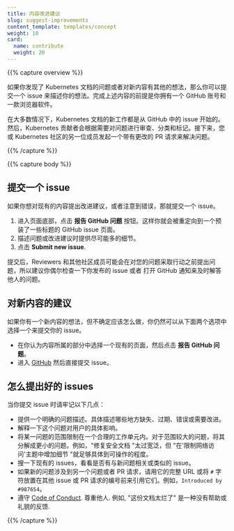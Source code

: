```yaml
---
title: 内容改进建议
slug: suggest-improvements
content_template: templates/concept
weight: 10
card:
  name: contribute
  weight: 20
---
```

<!--
---
title: Suggesting content improvements
slug: suggest-improvements
content_template: templates/concept
weight: 10
card:
  name: contribute
  weight: 20
---
-->

{{% capture overview %}}

<!-- 
If you notice an issue with Kubernetes documentation, or have an idea for new content, then open an issue. All you need is a [GitHub account](https://github.com/join) and a web browser.
-->
如果你发现了 Kubernetes 文档的问题或者对新内容有其他的想法，那么你可以提交一个 issue 来描述你的想法。完成上述内容的前提是你拥有一个 GitHub 账号和一款浏览器软件。

<!--
In most cases, new work on Kubernetes documentation begins with an issue in GitHub. Kubernetes contributors
then review, categorize and tag issues as needed. Next, you or another member
of the Kubernetes community open a pull request with changes to resolve the issue.
-->
在大多数情况下，Kubernetes 文档的新工作都是从 GitHub 中的 issue 开始的。然后，Kubernetes 贡献者会根据需要对问题进行审查、分类和标记。接下来，您或 Kubernetes 社区的另一位成员发起一个带有更改的 PR 请求来解决问题。


{{% /capture %}}

{{% capture body %}}
<!--
## Opening an issue

If you want to suggest improvements to existing content, or notice an error, then open an issue.

1. Go to the bottom of the page and click the **Create an Issue** button. This redirects you
 to a GitHub issue page pre-populated with some headers.
2. Describe the issue or suggestion for improvement. Provide as many details as you can.
3. Click **Submit new issue**.

After submitting, check in on your issue occasionally or turn on GitHub notifications.
Reviewers and other community members might ask questions before
they can take action on your issue.
-->
## 提交一个 issue

如果你想对现有的内容提出改进建议，或者注意到错误，那就提交一个 issue。


1. 进入页面底部，点击 **报告 GitHub 问题** 按钮。这样你就会被重定向到一个预装了一些标题的 GitHub issue 页面。
2. 描述问题或改进建议时提供尽可能多的细节。
3. 点击 **Submit new issue**.

提交后，Reviewers 和其他社区成员可能会在对您的问题采取行动之前提出问题，所以建议你偶尔检查一下你发布的 issue 或者 打开 GitHub 通知来及时解答他人的问题。

<!--
## Suggesting new content

If you have an idea for new content, but you aren't sure where it should go, you can
still file an issue. Either:

- Choose an existing page in the section you think the content belongs in and click **Create an issue**.
- Go to [GitHub](https://github.com/kubernetes/website/issues/new/) and file the issue directly.
-->
## 对新内容的建议

如果你有一个新内容的想法，但不确定应该怎么做，你仍然可以从下面两个选项中选择一个来提交你的 issue。

- 在你认为内容所属的部分中选择一个现有的页面，然后点击 **报告 GitHub 问题**。
- 进入 [GitHub](https://github.com/kubernetes/website/issues/new/) 然后直接提交 issue。

<!--
## How to file great issues


Keep the following in mind when filing an issue:

- Provide a clear issue description. Describe what specifically is missing, out of date,
  wrong, or needs improvement.
- Explain the specific impact the issue has on users.
- Limit the scope of a given issue to a reasonable unit of work. For problems
  with a large scope, break them down into smaller issues. For example, "Fix the security docs"
  is too broad, but "Add details to the 'Restricting network access' topic" is specific enough
  to be actionable.
- Search the existing issues to see if there's anything related or similar to the
  new issue.
- If the new issue relates to another issue or pull request, refer to it
  either by its full URL or by the issue or pull request number prefixed
  with a `#` character. For example, `Introduced by #987654`.
- Follow the [Code of Conduct](/community/code-of-conduct/). Respect your
fellow contributors. For example, "The docs are terrible" is not
  helpful or polite feedback.
-->
## 怎么提出好的 issues


当你提交 issue 时请牢记以下几点：

- 提供一个明确的问题描述。具体描述哪些地方缺失、过期、错误或需要改进。
- 解释一下这个问题对用户的具体影响。
- 将某一问题的范围限制在一个合理的工作单元内。对于范围较大的问题，将其分解成更小的问题。例如，"修复安全文档 "太过宽泛，但 "在'限制网络访问'主题中增加细节 "就足够具体到可操作的程度。
- 搜一下现有的 issues，看看是否有与新问题相关或类似的 issue。
- 如果新的问题涉及到另一个问题或者 PR 请求，请用它的完整 URL 或将 `#` 字符放置在其他 issue 或 PR 请求的编号前来引用它们。例如，`Introduced by #987654`。
- 遵守 [Code of Conduct](/community/code-of-conduct/). 尊重他人. 例如, "这份文档太烂了" 是一种没有帮助或礼貌的反馈.

{{% /capture %}}
